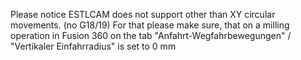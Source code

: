 Please notice ESTLCAM does not support other than XY circular movements. (no G18/19)
For that please make sure, that on a milling operation in Fusion 360 
on the tab "Anfahrt-Wegfahrbewegungen" / "Vertikaler Einfahrradius" is set to 0 mm
